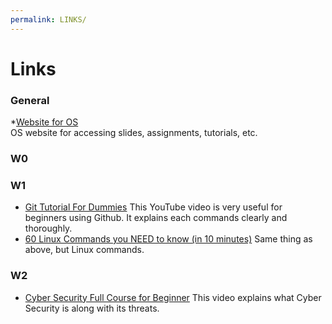 ```yaml
---
permalink: LINKS/
---
```


# Links

### General

*[Website for OS](https://os.vlsm.org/#idx03)
<br> OS website for accessing slides, assignments, tutorials, etc.

### W0

### W1

* [Git Tutorial For Dummies](https://youtu.be/mJ-qvsxPHpY?si=9XX_ZsR0LYSefZ01 "Git Tutorial For Dummies") This YouTube video is very useful for beginners using Github. It explains each commands clearly and thoroughly.
* [60 Linux Commands you NEED to know (in 10 minutes)](https://youtu.be/gd7BXuUQ91w?si=bbYoV_9K9uQPtWbU "60 Linux Commands you NEED to know (in 10 minutes)") Same thing as above, but Linux commands.

### W2

* [Cyber Security Full Course for Beginner](https://youtu.be/U_P23SqJaDc "Cyber Security Full Course for Beginner") This video explains what Cyber Security is along with its threats.
